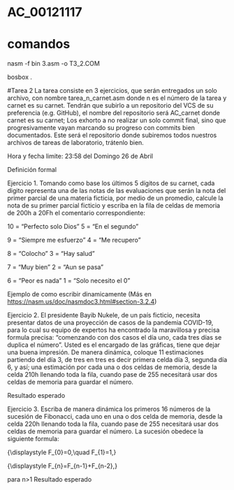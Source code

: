# AC_00121117

# comandos

nasm -f bin 3.asm -o T3_2.COM

bosbox .

#Tarea 2
La tarea consiste en 3 ejercicios, que serán entregados un solo archivo, con nombre tarea_n_carnet.asm donde n es el número de la tarea y carnet es su carnet. Tendrán que subirlo a un repositorio del VCS de su preferencia (e.g. GitHub), el nombre del repositorio será AC_carnet donde carnet es su carnet; Los exhorto a no realizar un solo commit final, sino que progresivamente vayan marcando su progreso con commits bien documentados. Este será el repositorio donde subiremos todos nuestros archivos de tareas de laboratorio, trátenlo bien.

Hora y fecha limite: 23:58 del Domingo 26 de Abril

Definición formal

Ejercicio 1. Tomando como base los últimos 5 dígitos de su carnet, cada digito representa una de las notas de las evaluaciones que serán la nota del primer parcial de una materia ficticia, por medio de un promedio, calcule la nota de su primer parcial ficticio y escriba en la fila de celdas de memoria de 200h a 20Fh el comentario correspondiente:

10 = “Perfecto solo Dios”                                         5 = “En el segundo”

9 = “Siempre me esfuerzo”                                    4 = “Me recupero”

8 = “Colocho”                                                             3 = “Hay salud”

7 = “Muy bien”                                                            2 = “Aun se pasa”

6 = “Peor es nada”                                                   1 = “Solo necesito el 0”

Ejemplo de como escribir dinamicamente (Más en https://nasm.us/doc/nasmdoc3.html#section-3.2.4)



Ejercicio 2. El presidente Bayib Nukele, de un país ficticio, necesita presentar datos de una proyección de casos de la pandemia COVID-19, para lo cual su equipo de expertos ha encontrado la maravillosa y precisa formula precisa: “comenzando con dos casos el día uno, cada tres días se duplica el número”. Usted es el encargado de las gráficas, tiene que dejar una buena impresión. De manera dinámica, coloque 11 estimaciones partiendo del día 3, de tres en tres es decir primera celda día 3, segunda día 6, y así; una estimación por cada una o dos celdas de memoria, desde la celda 210h llenando toda la fila, cuando pase de 255 necesitará usar dos celdas de memoria para guardar el número.

Resultado esperado

Ejercicio 3. Escriba de manera dinámica los primeros 16 números de la sucesión de Fibonacci, cada uno en una o dos celda de memoria, desde la celda 220h llenando toda la fila, cuando pase de 255 necesitará usar dos celdas de memoria para guardar el número. La sucesión obedece la siguiente formula:

{\displaystyle F_{0}=0,\quad F_{1}=1,}  

{\displaystyle F_{n}=F_{n-1}+F_{n-2},}

para n>1
Resultado esperado 
